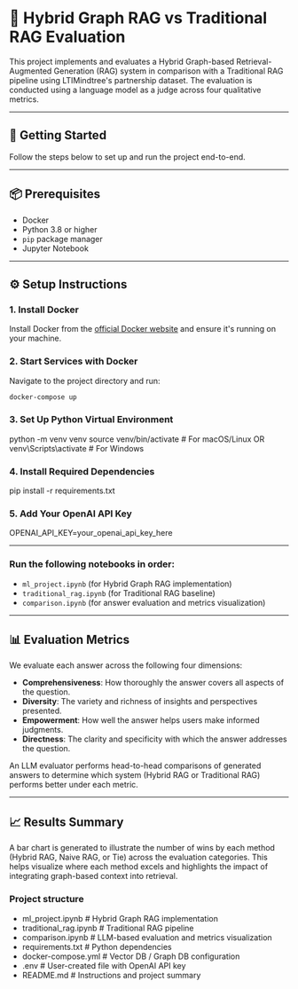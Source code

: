 # 🧠 Hybrid Graph RAG vs Traditional RAG Evaluation

This project implements and evaluates a Hybrid Graph-based Retrieval-Augmented Generation (RAG) system in comparison with a Traditional RAG pipeline using LTIMindtree's partnership dataset. The evaluation is conducted using a language model as a judge across four qualitative metrics.

---

## 🚀 Getting Started

Follow the steps below to set up and run the project end-to-end.

---

## 📦 Prerequisites

- Docker
- Python 3.8 or higher
- `pip` package manager
- Jupyter Notebook

---

## ⚙️ Setup Instructions

### 1. Install Docker

Install Docker from the [official Docker website](https://www.docker.com/get-started/) and ensure it's running on your machine.

### 2. Start Services with Docker

Navigate to the project directory and run:

```bash
docker-compose up
```

### 3. Set Up Python Virtual Environment
python -m venv venv
source venv/bin/activate  # For macOS/Linux
  OR
venv\Scripts\activate     # For Windows

### 4. Install Required Dependencies
pip install -r requirements.txt

### 5. Add Your OpenAI API Key
OPENAI_API_KEY=your_openai_api_key_here


---

### Run the following notebooks in order:
- `ml_project.ipynb` (for Hybrid Graph RAG implementation)
- `traditional_rag.ipynb` (for Traditional RAG baseline)
- `comparison.ipynb` (for answer evaluation and metrics visualization)

---

## 📊 Evaluation Metrics

We evaluate each answer across the following four dimensions:

- **Comprehensiveness**: How thoroughly the answer covers all aspects of the question.
- **Diversity**: The variety and richness of insights and perspectives presented.
- **Empowerment**: How well the answer helps users make informed judgments.
- **Directness**: The clarity and specificity with which the answer addresses the question.

An LLM evaluator performs head-to-head comparisons of generated answers to determine which system (Hybrid RAG or Traditional RAG) performs better under each metric.

---

## 📈 Results Summary

A bar chart is generated to illustrate the number of wins by each method (Hybrid RAG, Naive RAG, or Tie) across the evaluation categories. This helps visualize where each method excels and highlights the impact of integrating graph-based context into retrieval.

### Project structure
  - ml_project.ipynb             # Hybrid Graph RAG implementation
  - traditional_rag.ipynb        # Traditional RAG pipeline
  - comparison.ipynb             # LLM-based evaluation and metrics visualization
  - requirements.txt             # Python dependencies
  - docker-compose.yml           # Vector DB / Graph DB configuration
  - .env                         # User-created file with OpenAI API key
  - README.md                    # Instructions and project summary

